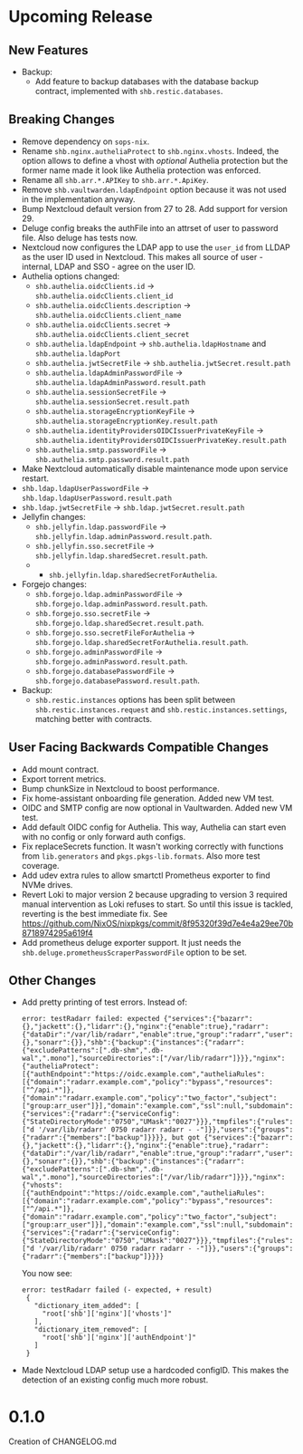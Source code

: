# Upcoming Release

## New Features

- Backup:
  - Add feature to backup databases with the database backup contract, implemented with `shb.restic.databases`.

## Breaking Changes

- Remove dependency on `sops-nix`.
- Rename `shb.nginx.autheliaProtect` to `shb.nginx.vhosts`. Indeed, the option allows to define a vhost with _optional_ Authelia protection but the former name made it look like Authelia protection was enforced.
- Rename all `shb.arr.*.APIKey` to `shb.arr.*.ApiKey`.
- Remove `shb.vaultwarden.ldapEndpoint` option because it was not used in the implementation anyway.
- Bump Nextcloud default version from 27 to 28. Add support for version 29.
- Deluge config breaks the authFile into an attrset of user to password file. Also deluge has tests now.
- Nextcloud now configures the LDAP app to use the `user_id` from LLDAP as the user ID used in Nextcloud. This makes all source of user - internal, LDAP and SSO - agree on the user ID.
- Authelia options changed:
  - `shb.authelia.oidcClients.id` -> `shb.authelia.oidcClients.client_id`
  - `shb.authelia.oidcClients.description` -> `shb.authelia.oidcClients.client_name`
  - `shb.authelia.oidcClients.secret` -> `shb.authelia.oidcClients.client_secret`
  - `shb.authelia.ldapEndpoint` -> `shb.authelia.ldapHostname` and `shb.authelia.ldapPort`
  - `shb.authelia.jwtSecretFile` -> `shb.authelia.jwtSecret.result.path`
  - `shb.authelia.ldapAdminPasswordFile` -> `shb.authelia.ldapAdminPassword.result.path`
  - `shb.authelia.sessionSecretFile` -> `shb.authelia.sessionSecret.result.path`
  - `shb.authelia.storageEncryptionKeyFile` -> `shb.authelia.storageEncryptionKey.result.path`
  - `shb.authelia.identityProvidersOIDCIssuerPrivateKeyFile` -> `shb.authelia.identityProvidersOIDCIssuerPrivateKey.result.path`
  - `shb.authelia.smtp.passwordFile` -> `shb.authelia.smtp.password.result.path`
- Make Nextcloud automatically disable maintenance mode upon service restart.
- `shb.ldap.ldapUserPasswordFile` -> `shb.ldap.ldapUserPassword.result.path`
- `shb.ldap.jwtSecretFile` -> `shb.ldap.jwtSecret.result.path`
- Jellyfin changes:
  - `shb.jellyfin.ldap.passwordFile` -> `shb.jellyfin.ldap.adminPassword.result.path`.
  - `shb.jellyfin.sso.secretFile` -> `shb.jellyfin.ldap.sharedSecret.result.path`.
  - + `shb.jellyfin.ldap.sharedSecretForAuthelia`.
- Forgejo changes:
  - `shb.forgejo.ldap.adminPasswordFile` -> `shb.forgejo.ldap.adminPassword.result.path`.
  - `shb.forgejo.sso.secretFile` -> `shb.forgejo.ldap.sharedSecret.result.path`.
  - `shb.forgejo.sso.secretFileForAuthelia` -> `shb.forgejo.ldap.sharedSecretForAuthelia.result.path`.
  - `shb.forgejo.adminPasswordFile` -> `shb.forgejo.adminPassword.result.path`.
  - `shb.forgejo.databasePasswordFile` -> `shb.forgejo.databasePassword.result.path`.
- Backup:
  - `shb.restic.instances` options has been split between `shb.restic.instances.request` and `shb.restic.instances.settings`, matching better with contracts.


## User Facing Backwards Compatible Changes

- Add mount contract.
- Export torrent metrics.
- Bump chunkSize in Nextcloud to boost performance.
- Fix home-assistant onboarding file generation. Added new VM test.
- OIDC and SMTP config are now optional in Vaultwarden. Added new VM test.
- Add default OIDC config for Authelia. This way, Authelia can start even with no config or only forward auth configs.
- Fix replaceSecrets function. It wasn't working correctly with functions from `lib.generators` and `pkgs.pkgs-lib.formats`. Also more test coverage.
- Add udev extra rules to allow smartctl Prometheus exporter to find NVMe drives.
- Revert Loki to major version 2 because upgrading to version 3 required manual intervention as Loki
  refuses to start. So until this issue is tackled, reverting is the best immediate fix.
  See https://github.com/NixOS/nixpkgs/commit/8f95320f39d7e4e4a29ee70b8718974295a619f4
- Add prometheus deluge exporter support. It just needs the `shb.deluge.prometheusScraperPasswordFile` option to be set.

## Other Changes

- Add pretty printing of test errors. Instead of:
  ```
  error: testRadarr failed: expected {"services":{"bazarr":{},"jackett":{},"lidarr":{},"nginx":{"enable":true},"radarr":{"dataDir":"/var/lib/radarr","enable":true,"group":"radarr","user":"radarr"},"readarr":{},"sonarr":{}},"shb":{"backup":{"instances":{"radarr":{"excludePatterns":[".db-shm",".db-wal",".mono"],"sourceDirectories":["/var/lib/radarr"]}}},"nginx":{"autheliaProtect":[{"authEndpoint":"https://oidc.example.com","autheliaRules":[{"domain":"radarr.example.com","policy":"bypass","resources":["^/api.*"]},{"domain":"radarr.example.com","policy":"two_factor","subject":["group:arr_user"]}],"domain":"example.com","ssl":null,"subdomain":"radarr","upstream":"http://127.0.0.1:7878"}]}},"systemd":{"services":{"radarr":{"serviceConfig":{"StateDirectoryMode":"0750","UMask":"0027"}}},"tmpfiles":{"rules":["d '/var/lib/radarr' 0750 radarr radarr - -"]}},"users":{"groups":{"radarr":{"members":["backup"]}}}}, but got {"services":{"bazarr":{},"jackett":{},"lidarr":{},"nginx":{"enable":true},"radarr":{"dataDir":"/var/lib/radarr","enable":true,"group":"radarr","user":"radarr"},"readarr":{},"sonarr":{}},"shb":{"backup":{"instances":{"radarr":{"excludePatterns":[".db-shm",".db-wal",".mono"],"sourceDirectories":["/var/lib/radarr"]}}},"nginx":{"vhosts":[{"authEndpoint":"https://oidc.example.com","autheliaRules":[{"domain":"radarr.example.com","policy":"bypass","resources":["^/api.*"]},{"domain":"radarr.example.com","policy":"two_factor","subject":["group:arr_user"]}],"domain":"example.com","ssl":null,"subdomain":"radarr","upstream":"http://127.0.0.1:7878"}]}},"systemd":{"services":{"radarr":{"serviceConfig":{"StateDirectoryMode":"0750","UMask":"0027"}}},"tmpfiles":{"rules":["d '/var/lib/radarr' 0750 radarr radarr - -"]}},"users":{"groups":{"radarr":{"members":["backup"]}}}}
  ```
  You now see:
  ```
  error: testRadarr failed (- expected, + result)
   {
     "dictionary_item_added": [
       "root['shb']['nginx']['vhosts']"
     ],
     "dictionary_item_removed": [
       "root['shb']['nginx']['authEndpoint']"
     ]
   }
  ```
- Made Nextcloud LDAP setup use a hardcoded configID. This makes the detection of an existing config much more robust.

# 0.1.0

Creation of CHANGELOG.md
